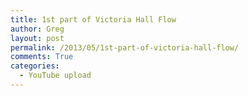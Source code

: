 ```yaml
---
title: 1st part of Victoria Hall Flow
author: Greg
layout: post
permalink: /2013/05/1st-part-of-victoria-hall-flow/
comments: True
categories:
  - YouTube upload
---
```

